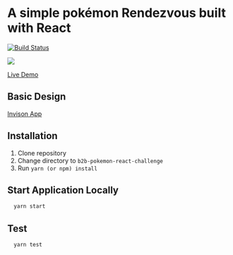 # A simple pokémon Rendezvous built with React
[![Build Status](https://travis-ci.org/rowlandekemezie/b2b-pokemon-react-challenge.svg)](https://travis-ci.org/rowlandekemezie/b2b-pokemon-react-challenge)

![](https://user-images.githubusercontent.com/15085641/35378046-a9ad864e-01b1-11e8-82e3-51bd84a8c9e4.png)

[Live Demo](https://b2b-pokemon-react.herokuapp.com/)

## Basic Design
[Invison App](https://projects.invisionapp.com/d/main#/console/13152199/274996057/preview)

## Installation
1) Clone repository
2) Change directory to `b2b-pokemon-react-challenge`
3) Run `yarn (or npm) install`

## Start Application Locally
```bash
  yarn start
  ```

## Test
```bash
  yarn test
```
